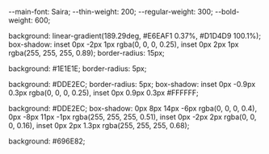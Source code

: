 <!-- Typography -->

--main-font: Saira;
--thin-weight: 200;
--regular-weight: 300;
--bold-weight: 600;

<!-- Calculator Background -->

background: linear-gradient(189.29deg, #E6EAF1 0.37%, #D1D4D9 100.1%);
box-shadow: inset 0px -2px 1px rgba(0, 0, 0, 0.25), inset 0px 2px 1px rgba(255, 255, 255, 0.89);
border-radius: 15px;

<!-- Buttons Black Background -->

background: #1E1E1E;
border-radius: 5px;

<!-- Rectangular Buttons -->

background: #DDE2EC;
border-radius: 5px;
box-shadow: inset 0px -0.9px 0.3px rgba(0, 0, 0, 0.25), inset 0px 0.9px 0.3px #FFFFFF;

<!-- Circular buttons -->

background: #DDE2EC;
box-shadow: 0px 8px 14px -6px rgba(0, 0, 0, 0.4), 0px -8px 11px -1px rgba(255, 255, 255, 0.51), inset 0px -2px 2px rgba(0, 0, 0, 0.16), inset 0px 2px 1.3px rgba(255, 255, 255, 0.68);

<!-- Text in Buttons -->

background: #696E82;
